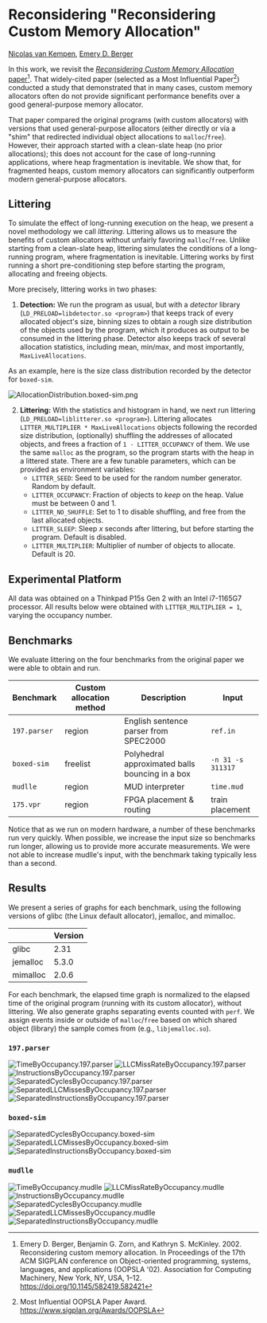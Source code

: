 # Reconsidering "Reconsidering Custom Memory Allocation"

[Nicolas van Kempen](https://nvankempen.com/), [Emery D. Berger](https://emeryberger.com/)

In this work, we revisit the [_Reconsidering Custom Memory Allocation_ paper](https://github.com/plasma-umass/custom-public/blob/master/docs/berger-oopsla2002.pdf)[^1]. That widely-cited paper (selected as a
Most Influential Paper[^2]) conducted a study that demonstrated that in many cases, custom memory allocators often do
not provide significant performance benefits over a good general-purpose memory allocator.

That paper compared the original programs (with custom allocators) with versions that used general-purpose allocators
(either directly or via a "shim" that redirected individual object allocations to `malloc`/`free`). However, their
approach started with a clean-slate heap (no prior allocations); this does not account for the case of long-running
applications, where heap fragmentation is inevitable. We show that, for fragmented heaps, custom memory allocators can
significantly outperform modern general-purpose allocators.

## Littering

To simulate the effect of long-running execution on the heap, we present a novel methodology we call _littering_.
Littering allows us to measure the benefits of custom allocators without unfairly favoring `malloc`/`free`. Unlike
starting from a clean-slate heap, littering simulates the conditions of a long-running program, where fragmentation is
inevitable. Littering works by first running a short pre-conditioning step before starting the program, allocating and
freeing objects.

More precisely, littering works in two phases:
 1. **Detection:** We run the program as usual, but with a _detector_ library (`LD_PRELOAD=libdetector.so <program>`)
    that keeps track of every allocated object's size, binning sizes to obtain a rough size distribution of the objects
    used by the program, which it produces as output to be consumed in the littering phase. Detector also keeps track of
    several allocation statistics, including mean, min/max, and most importantly, `MaxLiveAllocations`.

As an example, here is the size class distribution recorded by the detector for `boxed-sim`.

![AllocationDistribution.boxed-sim.png](https://github.com/plasma-umass/custom-public/raw/master/graphs/AllocationDistribution.boxed-sim.png)

2. **Littering:** With the statistics and histogram in hand, we next run littering
    (`LD_PRELOAD=liblitterer.so <program>`). Littering allocates `LITTER_MULTIPLIER * MaxLiveAllocations` objects
    following the recorded size distribution, (optionally) shuffling the addresses of allocated objects, and frees a fraction of
    `1 - LITTER_OCCUPANCY` of them. We use the same `malloc` as the program, so the program starts with the heap in a
    littered state. There are a few tunable parameters, which can be provided as environment variables:
     -  `LITTER_SEED`: Seed to be used for the random number generator. Random by default.
     -  `LITTER_OCCUPANCY`: Fraction of objects to _keep_ on the heap. Value must be between 0 and 1.
     -  `LITTER_NO_SHUFFLE`: Set to 1 to disable shuffling, and free from the last allocated objects.
     -  `LITTER_SLEEP`: Sleep _x_ seconds after littering, but before starting the program. Default is disabled.
     -  `LITTER_MULTIPLIER`: Multiplier of number of objects to allocate. Default is 20.

## Experimental Platform

All data was obtained on a Thinkpad P15s Gen 2 with an Intel i7-1165G7 processor. All results below were obtained with `LITTER_MULTIPLIER = 1`, varying the occupancy number.

## Benchmarks

We evaluate littering on the four benchmarks from the original paper we were able to obtain and run.

| Benchmark  | Custom allocation method | Description                                     | Input           |
|------------|--------------------------|-------------------------------------------------|-----------------|
| `197.parser` | region                   | English sentence parser from SPEC2000           | `ref.in`          |
| `boxed-sim`  | freelist                 | Polyhedral approximated balls bouncing in a box | `-n 31 -s 311317` |
| `mudlle`     | region                   | MUD interpreter                                 | `time.mud`        |
| `175.vpr`    | region                   | FPGA placement & routing                        | train placement |

Notice that as we run on modern hardware, a number of these benchmarks run very quickly. When possible, we increase the input size so benchmarks run longer, allowing us to provide more accurate measurements. We were not able to increase mudlle's input, with the benchmark taking typically less than a
second.

## Results

We present a series of graphs for each benchmark, using the following versions of glibc (the Linux default allocator), jemalloc, and mimalloc.

|          | Version |
|----------|---------|
| glibc    | 2.31    |
| jemalloc | 5.3.0   |
| mimalloc | 2.0.6   |

For each benchmark, the elapsed time graph is normalized to the elapsed time of the original program (running with its custom allocator), without littering.
We also generate graphs separating events counted with `perf`. We assign events inside or outside of `malloc`/`free` based on which shared object (library) the
sample comes from (e.g., `libjemalloc.so`).

### `197.parser`

![TimeByOccupancy.197.parser](https://github.com/plasma-umass/custom-public/raw/master/graphs/TimeByOccupancy.197.parser.png)
![LLCMissRateByOccupancy.197.parser](https://github.com/plasma-umass/custom-public/raw/master/graphs/LLCMissRateByOccupancy.197.parser.png)
![InstructionsByOccupancy.197.parser](https://github.com/plasma-umass/custom-public/raw/master/graphs/InstructionsByOccupancy.197.parser.png)
![SeparatedCyclesByOccupancy.197.parser](https://github.com/plasma-umass/custom-public/raw/master/graphs/SeparatedCyclesByOccupancy.197.parser.png)
![SeparatedLLCMissesByOccupancy.197.parser](https://github.com/plasma-umass/custom-public/raw/master/graphs/SeparatedLLCMissesByOccupancy.197.parser.png)
![SeparatedInstructionsByOccupancy.197.parser](https://github.com/plasma-umass/custom-public/raw/master/graphs/SeparatedInstructionsByOccupancy.197.parser.png)

### `boxed-sim`

![SeparatedCyclesByOccupancy.boxed-sim](https://github.com/plasma-umass/custom-public/raw/master/graphs/SeparatedCyclesByOccupancy.boxed-sim.png)
![SeparatedLLCMissesByOccupancy.boxed-sim](https://github.com/plasma-umass/custom-public/raw/master/graphs/SeparatedLLCMissesByOccupancy.boxed-sim.png)
![SeparatedInstructionsByOccupancy.boxed-sim](https://github.com/plasma-umass/custom-public/raw/master/graphs/SeparatedInstructionsByOccupancy.boxed-sim.png)

### `mudlle`

![TimeByOccupancy.mudlle](https://github.com/plasma-umass/custom-public/raw/master/graphs/TimeByOccupancy.mudlle.png)
![LLCMissRateByOccupancy.mudlle](https://github.com/plasma-umass/custom-public/raw/master/graphs/LLCMissRateByOccupancy.mudlle.png)
![InstructionsByOccupancy.mudlle](https://github.com/plasma-umass/custom-public/raw/master/graphs/InstructionsByOccupancy.mudlle.png)
![SeparatedCyclesByOccupancy.mudlle](https://github.com/plasma-umass/custom-public/raw/master/graphs/SeparatedCyclesByOccupancy.mudlle.png)
![SeparatedLLCMissesByOccupancy.mudlle](https://github.com/plasma-umass/custom-public/raw/master/graphs/SeparatedLLCMissesByOccupancy.mudlle.png)
![SeparatedInstructionsByOccupancy.mudlle](https://github.com/plasma-umass/custom-public/raw/master/graphs/SeparatedInstructionsByOccupancy.mudlle.png)


[^1]: Emery D. Berger, Benjamin G. Zorn, and Kathryn S. McKinley. 2002. Reconsidering custom memory allocation. In Proceedings of the 17th ACM SIGPLAN conference on Object-oriented programming, systems, languages, and applications (OOPSLA '02). Association for Computing Machinery, New York, NY, USA, 1–12. https://doi.org/10.1145/582419.582421
[^2]: Most Influential OOPSLA Paper Award. https://www.sigplan.org/Awards/OOPSLA
